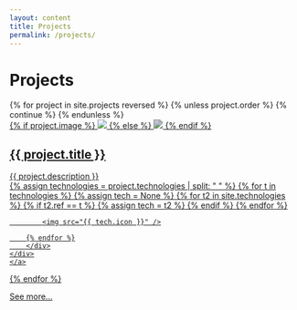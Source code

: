 ```yaml
---
layout: content
title: Projects
permalink: /projects/
---
```



# Projects

<div class="projects no-a">
{% for project in site.projects reversed %}
    {% unless project.order %}
        {% continue %}
    {% endunless %}
    <a class="project slide-from-right" href="{{ project.link }}">
    <div>
        <div class="image">
            {% if project.image %}
            <img src="{{ project.image }}" />
            {% else %}
                <img src="https://cdn-icons-png.flaticon.com/128/2111/2111432.png" style="filter: invert(20%);" />
            {% endif %}
        </div>
        <div class="info">
            <h2>{{ project.title }}</h2>
            {{ project.description }}
        </div>
        <div class="technologies">
        {% assign technologies = project.technologies | split: " " %}
        {% for t in technologies %}
            {% assign tech = None %}
            {% for t2 in site.technologies %}
                {% if t2.ref == t %}
                    {% assign tech = t2 %}
                {% endif %}
            {% endfor %}

            <img src="{{ tech.icon }}" />

        {% endfor %}
        </div>
    </div>
    </a>
{% endfor %}
    <div class="more-projects slide-from-right">
        <a href="https://github.com/patztablook22/">See more...</a>
    </div>
</div>
